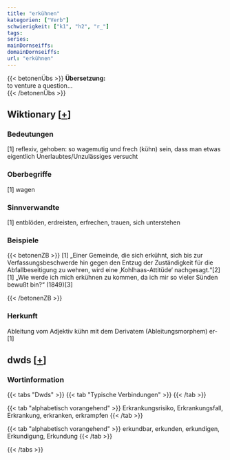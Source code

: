 ```yaml
---
title: "erkühnen"
kategorien: ["Verb"]
schwierigkeit: ["k1", "h2", "r_"]
tags:
series:
mainDornseiffs:
domainDornseiffs:
url: "erkühnen"
---
```


{{< betonenÜbs >}}
**Übersetzung:**  
to venture a question...  
{{< /betonenÜbs >}}

## Wiktionary [[+](https://de.wiktionary.org/wiki/erkühnen)]

### Bedeutungen
[1] reflexiv, gehoben: so wagemutig und frech (kühn) sein, dass man etwas eigentlich Unerlaubtes/Unzulässiges versucht  

### Oberbegriffe
[1] wagen  

### Sinnverwandte
[1] entblöden, erdreisten, erfrechen, trauen, sich unterstehen  

### Beispiele
{{< betonenZB >}}
[1] „Einer Gemeinde, die sich erkühnt, sich bis zur Verfassungsbeschwerde hin gegen den Entzug der Zuständigkeit für die Abfallbeseitigung zu wehren, wird eine ‚Kohlhaas-Attitüde‘ nachgesagt.“[2]  
[1] „Wie werde ich mich erkühnen zu kommen, da ich mir so vieler Sünden bewußt bin?“ (1849)[3]  

{{< /betonenZB >}}
### Herkunft
Ableitung vom Adjektiv kühn mit dem Derivatem (Ableitungsmorphem) er-[1]  



## dwds [[+](https://www.dwds.de/wb/erkühnen)]

### Wortinformation
{{< tabs "Dwds" >}}
{{< tab "Typische Verbindungen" >}}
{{< /tab >}}

{{< tab "alphabetisch vorangehend" >}}
Erkrankungsrisiko, Erkrankungsfall, Erkrankung, erkranken, erkrampfen
{{< /tab >}}

{{< tab "alphabetisch vorangehend" >}}
erkundbar, erkunden, erkundigen, Erkundigung, Erkundung
{{< /tab >}}

{{< /tabs >}}

